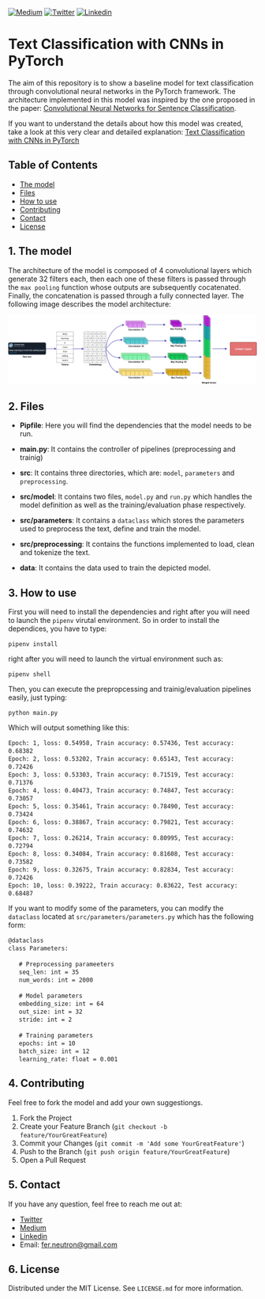 <!-- PROJECT SHIELDS -->
<!--
*** I'm using markdown "reference style" links for readability.
*** Reference links are enclosed in brackets [ ] instead of parentheses ( ).
*** See the bottom of this document for the declaration of the reference variables
*** for contributors-url, forks-url, etc. This is an optional, concise syntax you may use.
*** https://www.markdownguide.org/basic-syntax/#reference-style-links
-->
[![Medium][medium-shield]][medium-url]
[![Twitter][twitter-shield]][twitter-url]
[![Linkedin][linkedin-shield]][linkedin-url]

# Text Classification with CNNs in PyTorch
The aim of this repository is to show a baseline model for text classification through convolutional neural networks in the PyTorch framework. The architecture implemented in this model was inspired by the one proposed in the paper: <a href="https://arxiv.org/pdf/1408.5882.pdf">Convolutional Neural Networks for Sentence Classification</a>.

If you want to understand the details about how this model was created, take a look at this very clear and detailed explanation: <a href="https://medium.com/@fer.neutron/text-classification-with-cnns-in-pytorch-1113df31e79f?sk=12e7c4b3092297ee0e1c71d659297043"> Text Classification with CNNs in PyTorch </a>

<!-- TABLE OF CONTENTS -->
## Table of Contents

* [The model](#the-model)
* [Files](#files)
* [How to use](#how-to-use)
* [Contributing](#contributing)
* [Contact](#contact)
* [License](#license)

<!-- the-model -->
## 1. The model
The architecture of the model is composed of 4 convolutional layers which generate 32 filters each, then each one of these filters is passed through the ``max pooling`` function whose outputs are subsequently cocatenated. Finally, the concatenation is passed through a fully connected layer. The following image describes the model architecture:

<p align="center">
<img src='img/cnn-text-classification.jpg'>
</p>

<!-- files -->
## 2. Files
* **Pipfile**: Here you will find the dependencies that the model needs to be run.

* **main.py**: It contains the controller of pipelines (preprocessing and trainig)

* **src**: It contains three directories, which are: ``model``, ``parameters`` and ``preprocessing``.

* **src/model**: It contains two files, ``model.py`` and ``run.py`` which handles the model definition as well as the training/evaluation phase respectively.

* **src/parameters**: It contains a ``dataclass`` which stores the parameters used to preprocess the text, define and train the model. 

* **src/preprocessing**: It contains the functions implemented to load, clean and tokenize the text.

* **data**: It contains the data used to train the depicted model. 

<!-- how-to-use -->
## 3. How to use
First you will need to install the dependencies and right after you will need to launch the ``pipenv`` virutal environment. So in order to install the dependices, you have to type:

```SH
pipenv install
```

right after you will need to launch the virtual environment such as:

```SH
pipenv shell
```

Then, you can execute the prepropcessing and trainig/evaluation pipelines easily, just typing:

```SH
python main.py
```

Which will output something like this:

```text
Epoch: 1, loss: 0.54958, Train accuracy: 0.57436, Test accuracy: 0.68382
Epoch: 2, loss: 0.53202, Train accuracy: 0.65143, Test accuracy: 0.72426
Epoch: 3, loss: 0.53303, Train accuracy: 0.71519, Test accuracy: 0.71376
Epoch: 4, loss: 0.40473, Train accuracy: 0.74847, Test accuracy: 0.73057
Epoch: 5, loss: 0.35461, Train accuracy: 0.78490, Test accuracy: 0.73424
Epoch: 6, loss: 0.38867, Train accuracy: 0.79821, Test accuracy: 0.74632
Epoch: 7, loss: 0.26214, Train accuracy: 0.80995, Test accuracy: 0.72794
Epoch: 8, loss: 0.34084, Train accuracy: 0.81608, Test accuracy: 0.73582
Epoch: 9, loss: 0.32675, Train accuracy: 0.82834, Test accuracy: 0.72426
Epoch: 10, loss: 0.39222, Train accuracy: 0.83622, Test accuracy: 0.68487
```

If you want to modify some of the parameters, you can modify the ``dataclass`` located at ``src/parameters/parameters.py`` which has the following form:

```PY
@dataclass
class Parameters:

   # Preprocessing parameeters
   seq_len: int = 35
   num_words: int = 2000
   
   # Model parameters
   embedding_size: int = 64
   out_size: int = 32
   stride: int = 2
   
   # Training parameters
   epochs: int = 10
   batch_size: int = 12
   learning_rate: float = 0.001
```
<!-- contributing -->
## 4. Contributing
Feel free to fork the model and add your own suggestiongs.

1. Fork the Project
2. Create your Feature Branch (`git checkout -b feature/YourGreatFeature`)
3. Commit your Changes (`git commit -m 'Add some YourGreatFeature'`)
4. Push to the Branch (`git push origin feature/YourGreatFeature`)
5. Open a Pull Request

<!-- contact -->
## 5. Contact
If you have any question, feel free to reach me out at:
* <a href="https://twitter.com/Fernando_LpzV">Twitter</a>
* <a href="https://medium.com/@fer.neutron">Medium</a>
* <a href="https://www.linkedin.com/in/fernando-lopezvelasco/">Linkedin</a>
* Email: fer.neutron@gmail.com

<!-- license -->
## 6. License
Distributed under the MIT License. See ``LICENSE.md`` for more information.


<!-- MARKDOWN LINKS & IMAGES -->
<!-- https://www.markdownguide.org/basic-syntax/#reference-style-links -->
[medium-shield]: https://img.shields.io/badge/medium-%2312100E.svg?&style=for-the-badge&logo=medium&logoColor=white
[medium-url]: https://medium.com/@fer.neutron
[twitter-shield]: https://img.shields.io/badge/twitter-%231DA1F2.svg?&style=for-the-badge&logo=twitter&logoColor=white
[twitter-url]: https://twitter.com/Fernando_LpzV
[linkedin-shield]: https://img.shields.io/badge/linkedin-%230077B5.svg?&style=for-the-badge&logo=linkedin&logoColor=white
[linkedin-url]: https://www.linkedin.com/in/fernando-lopezvelasco/